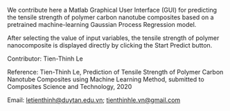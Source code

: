 We contribute here a Matlab Graphical User Interface (GUI) for predicting the tensile strength of polymer carbon nanotube composites based on a pretrained machine-learning Gaussian Process Regression model.

After selecting the value of input variables, the tensile strength of polymer nanocomposite is displayed directly by clicking the Start Predict button.

Contributor: Tien-Thinh Le

Reference: Tien-Thinh Le, Prediction of Tensile Strength of Polymer Carbon Nanotube Composites using Machine Learning Method, submitted to Composites Science and Technology, 2020

Email: letienthinh@duytan.edu.vn; tienthinhle.vn@gmail.com
